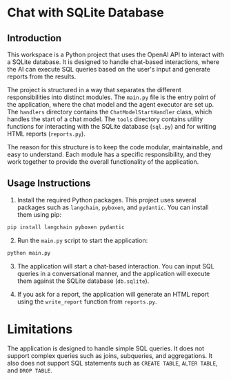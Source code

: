 # Chat with SQLite Database

## Introduction

This workspace is a Python project that uses the OpenAI API to interact with a SQLite database. It is designed to handle chat-based interactions, where the AI can execute SQL queries based on the user's input and generate reports from the results.

The project is structured in a way that separates the different responsibilities into distinct modules. The `main.py` file is the entry point of the application, where the chat model and the agent executor are set up. The `handlers` directory contains the `ChatModelStartHandler` class, which handles the start of a chat model. The `tools` directory contains utility functions for interacting with the SQLite database (`sql.py`) and for writing HTML reports (`reports.py`).

The reason for this structure is to keep the code modular, maintainable, and easy to understand. Each module has a specific responsibility, and they work together to provide the overall functionality of the application.

## Usage Instructions

1. Install the required Python packages. This project uses several packages such as `langchain`, `pyboxen`, and `pydantic`. You can install them using pip:

```sh
pip install langchain pyboxen pydantic
```

2. Run the `main.py` script to start the application:

```sh
python main.py
```

3. The application will start a chat-based interaction. You can input SQL queries in a conversational manner, and the application will execute them against the SQLite database (`db.sqlite`).

4. If you ask for a report, the application will generate an HTML report using the `write_report` function from `reports.py`.

# Limitations

The application is designed to handle simple SQL queries. It does not support complex queries such as joins, subqueries, and aggregations. It also does not support SQL statements such as `CREATE TABLE`, `ALTER TABLE`, and `DROP TABLE`.